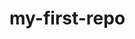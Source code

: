 # my-first-repo
<!DOCTYPE html>
<html lang="en">
  <head>
    <meta charset="UTF-8" />
    <meta name="viewport" content="width=device-width, initial-scale=1.0" />
    <title>Firstproject</title>
    <style>
      .selfimage {
        border: 5px solid black;
      }

      nav a {
        float: right;
        padding-right: 30px;
      }
      td {
        padding-right: 90px;
      }
    </style>
  </head>
  <body>
    <header>
      '
      <nav>
        <a href="#Contact us"> contact us</a>
        <a href="#About Me">About me</a>
        <a href="#Home">Home</a>

        <img src="images/logo.png" width="80" height="83" alt="logo" />
      </nav>
    </header>
    <section id="Home">
      <img src="images/future_self.jpg" alt="logo" />
    </section>
    <table id="About Me">
      <tr>
        <td>
          <h1>Peakanyo Mathabathe</h1>
          <p>
            i am a javascript developer<br />
            who enjoys solving problems<br />
            with clean code-patiently and thoroughly<br />
            when i am not untangling code<br />
            you will find me configuring systems
          </p>
        </td>
        <td>
          <img src="images/self-image.png" alt="self image" />
        </td>
      </tr>
    </table>
    <hr />

    <footer id="Contact us">
      <address>
        Soshanguve<br />
        Pretoria<br />
        0152<br />
        Gauteng<br />
      </address>
    </footer>
    <a href="https://www.facabook.com/kany.gmlem">Facebook</a>
    <a href="https://www.instagram.com/kanygmlem?igsh=ZTJwcHUwcm9iOXd3"
      >Instagram</a
    >
    <a href="https://www.facabook.com/kany.gmlem">Facebook</a>
  </body>
</html>
